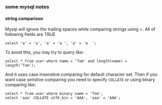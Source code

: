 ### some mysql notes

#### string comparison
Mysql will ignore the trailing spaces while comparing strings using =.
All of following fields are TRUE

    select 'a' = 'a', 'a' = 'a ', 'a' = 'a  ';
To avoid this, you may try to query like:

    select * from user where name = 'Tom' and length(name) = length('Tom');

And it uses case insenstive comparing for default character set. Then
 if you want case senstive comparing you need to specify `COLLATE` or
 using binary comparing like:

    select * from user where binary name = 'Tom';
    select 'aaa' COLLATE utf8_bin = 'AAA', 'aaa' = 'AAA';
